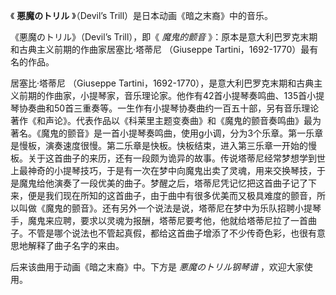 

《 **悪魔のトリル** 》（Devil’s Trill）是日本动画《暗之末裔》中的音乐。

  

《悪魔のトリル》（Devil’s Trill），即《 _魔鬼的颤音_ 》：原本是意大利巴罗克末期和古典主义前期的作曲家居塞比·塔蒂尼 （Giuseppe
Tartini，1692-1770）最有名的作品。

  

居塞比·塔蒂尼 （Giuseppe
Tartini，1692-1770），是意大利巴罗克末期和古典主义前期的作曲家，小提琴家，音乐理论家。他作有42首小提琴奏鸣曲、135首小提琴协奏曲和50首三重奏等。一生作有小提琴协奏曲约一百五十部，另有音乐理论著作《和声论》。代表作品以《科莱里主题变奏曲》和《魔鬼的颤音奏鸣曲》最为著名。《魔鬼的颤音》是一首小提琴奏鸣曲，使用g小调，分为3个乐章。第一乐章是慢板，演奏速度很慢。第二乐章是快板。快板结束，进入第三乐章一开始的慢板。关于这首曲子的来历，还有一段颇为诡异的故事。传说塔蒂尼经常梦想学到世上最神奇的小提琴技巧，于是有一次在梦中向魔鬼出卖了灵魂，用来交换琴技，于是魔鬼给他演奏了一段优美的曲子。梦醒之后，塔蒂尼凭记忆把这首曲子记了下来，便是我们现在所知的这首曲子，由于曲中有很多优美而又极具难度的颤音，所以叫做《魔鬼的颤音》。还有另外一个说法是说，塔蒂尼在梦中为乐队招聘小提琴手，魔鬼来应聘，要求以灵魂为报酬，塔蒂尼要考他，他就给塔蒂尼拉了一首曲子。不管是哪个说法也不管起真假，都给这首曲子增添了不少传奇色彩，也很有意思地解释了曲子名字的来由。

  

后来该曲用于动画《暗之末裔》中。下方是 _悪魔のトリル钢琴谱_ ，欢迎大家使用。

